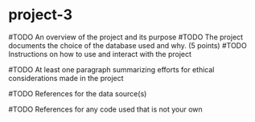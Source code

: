 # project-3

#TODO An overview of the project and its purpose
#TODO The project documents the choice of the database used and why. (5 points)
#TODO Instructions on how to use and interact with the project

#TODO At least one paragraph summarizing efforts for ethical considerations made in the project

#TODO References for the data source(s)

#TODO References for any code used that is not your own
